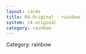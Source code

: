 ```yaml
---
layout: cards
title: R4 Original - rainbow
system: r4-original
category: rainbow
---
```

<div class="alert alert-secondary mb-4"><span class="i18n innerHTML-category">Category: </span><span class="i18n innerHTML-cat-rainbow">rainbow</span></div>
